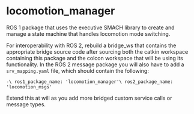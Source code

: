 # locomotion_manager

ROS 1 package that uses the executive SMACH library to create and manage a state machine that handles locomotion mode switching.

For interoperability with ROS 2, rebuild a bridge_ws that contains the appropriate bridge source code after sourcing both the catkin workspace containing this package and the colcon workspace that will be using its functionality. In the ROS 2 message package you will also have to add a `srv_mapping.yaml` file, which should contain the following:

`-\
        ros1_package_name: 'locomotion_manager'\
        ros2_package_name: 'locomotion_msgs'`

Extend this at will as you add more bridged custom service calls or message types.
